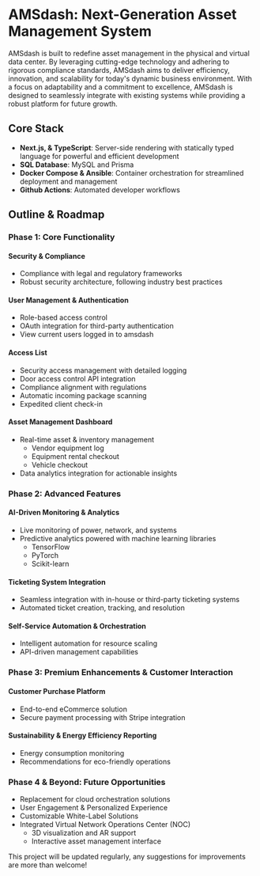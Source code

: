 # AMSdash: Next-Generation Asset Management System

AMSdash is built to redefine asset management in the physical and virtual data center. By leveraging cutting-edge technology and adhering to rigorous compliance standards, AMSdash aims to deliver efficiency, innovation, and scalability for today's dynamic business environment. With a focus on adaptability and a commitment to excellence, AMSdash is designed to seamlessly integrate with existing systems while providing a robust platform for future growth.

## Core Stack

- **Next.js, & TypeScript**: Server-side rendering with statically typed language for powerful and efficient development
- **SQL Database**: MySQL and Prisma
- **Docker Compose & Ansible**: Container orchestration for streamlined deployment and management
- **Github Actions**: Automated developer workflows

## Outline & Roadmap

### Phase 1: Core Functionality

#### Security & Compliance

- Compliance with legal and regulatory frameworks
- Robust security architecture, following industry best practices

#### User Management & Authentication

- Role-based access control
- OAuth integration for third-party authentication
- View current users logged in to amsdash

#### Access List

- Security access management with detailed logging
- Door access control API integration
- Compliance alignment with regulations
- Automatic incoming package scanning
- Expedited client check-in

#### Asset Management Dashboard

- Real-time asset & inventory management
  - Vendor equipment log
  - Equipment rental checkout
  - Vehicle checkout
- Data analytics integration for actionable insights

### Phase 2: Advanced Features

#### AI-Driven Monitoring & Analytics

- Live monitoring of power, network, and systems
- Predictive analytics powered with machine learning libraries
  - TensorFlow
  - PyTorch
  - Scikit-learn

#### Ticketing System Integration

- Seamless integration with in-house or third-party ticketing systems
- Automated ticket creation, tracking, and resolution

#### Self-Service Automation & Orchestration

- Intelligent automation for resource scaling
- API-driven management capabilities

### Phase 3: Premium Enhancements & Customer Interaction

#### Customer Purchase Platform

- End-to-end eCommerce solution
- Secure payment processing with Stripe integration

#### Sustainability & Energy Efficiency Reporting

- Energy consumption monitoring
- Recommendations for eco-friendly operations

### Phase 4 & Beyond: Future Opportunities

- Replacement for cloud orchestration solutions
- User Engagement & Personalized Experience
- Customizable White-Label Solutions
- Integrated Virtual Network Operations Center (NOC)
  - 3D visualization and AR support
  - Interactive asset management interface

This project will be updated regularly, any suggestions for improvements are more than welcome!
